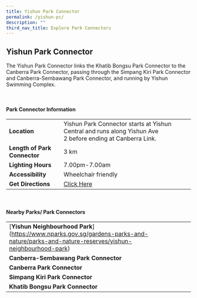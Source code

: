 ```yaml
---
title: Yishun Park Connector
permalink: /yishun-pc/
description: ""
third_nav_title: Explore Park Connectors
---
```

## Yishun Park Connector



The Yishun Park Connector links the Khatib Bongsu Park Connector to the Canberra Park Connector, passing through the Simpang Kiri Park Connector and Canberra-Sembawang Park Connector, and running by Yishun Swimming Complex.

<br>

#### Park Connector Information

|  |  |  |
| -------- | -------- | -------- |
| **Location** | Yishun Park Connector starts at&nbsp;Yishun Central&nbsp;and runs along&nbsp;Yishun Ave 2&nbsp;before ending at&nbsp;Canberra Link. |  |
| **Length of Park Connector** | 3 km  |  |
| **Lighting Hours** | 7.00pm-7.00am | |
| **Accessibility** | Wheelchair friendly | |
| **Get Directions** |  [Click Here](https://www.onemap.gov.sg/v2/?lat=1.43703515287059&amp;lng=103.833342726241) | |

<br>


#### Nearby Parks/ Park Connectors

|   |  |  |
| -------- | -------- | -------- |
| [**Yishun Neighbourhood Park**] (https://www.nparks.gov.sg/gardens-parks-and-nature/parks-and-nature-reserves/yishun-neighbourhood-park) | | |
| **Canberra-Sembawang Park Connector** | | |
| **Canberra Park Connector** | | |
| **Simpang Kiri Park Connector** | | |
| **Khatib Bongsu Park Connector** | | |